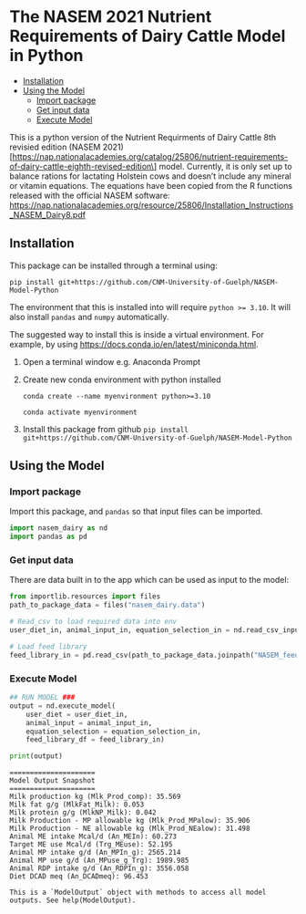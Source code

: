 # The NASEM 2021 Nutrient Requirements of Dairy Cattle Model in Python

- [Installation](#installation)
- [Using the Model](#using-the-model)
  - [Import package](#import-package)
  - [Get input data](#get-input-data)
  - [Execute Model](#execute-model)

This is a python version of the Nutrient Requirments of Dairy Cattle 8th
revisied edition (NASEM
2021)\[https://nap.nationalacademies.org/catalog/25806/nutrient-requirements-of-dairy-cattle-eighth-revised-edition\]
model. Currently, it is only set up to balance rations for lactating
Holstein cows and doesn’t include any mineral or vitamin equations. The
equations have been copied from the R functions released with the
official NASEM software:
https://nap.nationalacademies.org/resource/25806/Installation_Instructions_NASEM_Dairy8.pdf

## Installation

This package can be installed through a terminal using:

    pip install git+https://github.com/CNM-University-of-Guelph/NASEM-Model-Python

The environment that this is installed into will require
`python >= 3.10`. It will also install `pandas` and `numpy`
automatically.

The suggested way to install this is inside a virtual environment. For
example, by using https://docs.conda.io/en/latest/miniconda.html.

1.  Open a terminal window e.g. Anaconda Prompt

2.  Create new conda environment with python installed

        conda create --name myenvironment python>=3.10

        conda activate myenvironment

3.  Install this package from github
    `pip install git+https://github.com/CNM-University-of-Guelph/NASEM-Model-Python`

## Using the Model

### Import package

Import this package, and `pandas` so that input files can be imported.

``` python
import nasem_dairy as nd
import pandas as pd
```

### Get input data

There are data built in to the app which can be used as input to the
model:

``` python
from importlib.resources import files
path_to_package_data = files("nasem_dairy.data")

# Read_csv to load required data into env
user_diet_in, animal_input_in, equation_selection_in = nd.read_csv_input(path_to_package_data.joinpath("input.csv"))

# Load feed library
feed_library_in = pd.read_csv(path_to_package_data.joinpath("NASEM_feed_library.csv"))
```

### Execute Model

``` python
## RUN MODEL ###
output = nd.execute_model(
    user_diet = user_diet_in, 
    animal_input = animal_input_in, 
    equation_selection = equation_selection_in, 
    feed_library_df = feed_library_in)

print(output)
```

    =====================
    Model Output Snapshot
    =====================
    Milk production kg (Mlk_Prod_comp): 35.569
    Milk fat g/g (MlkFat_Milk): 0.053
    Milk protein g/g (MlkNP_Milk): 0.042
    Milk Production - MP allowable kg (Mlk_Prod_MPalow): 35.906
    Milk Production - NE allowable kg (Mlk_Prod_NEalow): 31.498
    Animal ME intake Mcal/d (An_MEIn): 60.273
    Target ME use Mcal/d (Trg_MEuse): 52.195
    Animal MP intake g/d (An_MPIn_g): 2565.214
    Animal MP use g/d (An_MPuse_g_Trg): 1989.985
    Animal RDP intake g/d (An_RDPIn_g): 3556.058
    Diet DCAD meq (An_DCADmeq): 96.453

    This is a `ModelOutput` object with methods to access all model outputs. See help(ModelOutput).
